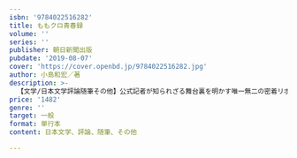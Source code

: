 ```yaml
---
isbn: '9784022516282'
title: ももクロ青春録
volume: ''
series: ''
publisher: 朝日新聞出版
pubdate: '2019-08-07'
cover: 'https://cover.openbd.jp/9784022516282.jpg'
author: 小島和宏／著
description: >-
  【文学/日本文学評論随筆その他】公式記者が知られざる舞台裏を明かす唯一無二の密着リポート第６弾！　グループ結成10周年を迎え、「４人」の新たな形を模索するももクロ。そしてファンと交わした「10年後の約束」とは──？　メンバーや関係者へのインタビューも収録！
price: '1482'
genre: ''
target: 一般
format: 単行本
content: 日本文学、評論、随筆、その他

---
```

